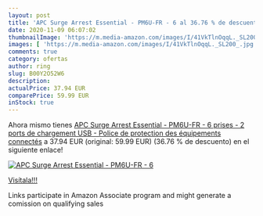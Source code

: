 ```yaml
---
layout: post
title: 'APC Surge Arrest Essential - PM6U-FR - 6 al 36.76 % de descuento'
date: 2020-11-09 06:07:02
thumbnailImage: 'https://m.media-amazon.com/images/I/41VkTlnOqqL._SL200_.jpg'
images: [ 'https://m.media-amazon.com/images/I/41VkTlnOqqL._SL200_.jpg' ]
comments: true
category: ofertas
author: ring
slug: B00Y2O52W6
description:
actualPrice: 37.94 EUR
comparePrice: 59.99 EUR
inStock: true
---
```


Ahora mismo tienes [APC Surge Arrest Essential - PM6U-FR - 6 prises - 2 ports de chargement USB - Police de protection des équipements connectés](https://www.amazon.fr/dp/B00Y2O52W6/?tag=tolees0d-21) a 37.94 EUR (original: 59.99 EUR) (36.76 %  de descuento) en el siguiente enlace!

[![APC Surge Arrest Essential - PM6U-FR - 6](https://m.media-amazon.com/images/I/41VkTlnOqqL._SL200_.jpg)](https://www.amazon.fr/dp/B00Y2O52W6/?tag=tolees0d-21)

[Visítala!!!](https://www.amazon.fr/dp/B00Y2O52W6/?tag=tolees0d-21)

Links participate in Amazon Associate program and might generate a comission on qualifying sales
